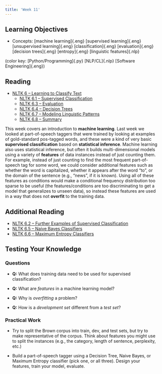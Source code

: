 ```yaml
---
title: 'Week 11'
---
```


## Learning Objectives

*   Concepts:
    [machine learning]{.eng}
    [supervised learning]{.eng}
    [unsupervised learning]{.eng}
    [classification]{.eng}
    [evaluation]{.eng}
    [decision trees]{.eng}
    [entropy]{.eng}
    [linguistic features]{.nlp}

(color key: [Python/Programming]{.py} [NLP/CL]{.nlp} [Software Engineering]{.eng})

## Reading

*   [NLTK 6 – Learning to Classify Text](http://www.nltk.org/book/ch06.html)
    *   [NLTK 6.1 – Supervised Classification](http://www.nltk.org/book/ch06.html#supervised-classification)
    *   [NLTK 6.3 – Evaluation](http://www.nltk.org/book/ch06.html#evaluation)
    *   [NLTK 6.4 – Decision Trees](http://www.nltk.org/book/ch06.html#decision-trees)
    *   [NLTK 6.7 – Modeling Linguistic Patterns](http://www.nltk.org/book/ch06.html#modeling-linguistic-patterns)
    *   [NLTK 6.8 – Summary](http://www.nltk.org/book/ch06.html#summary)

This week covers an introduction to **machine learning**. Last week we looked
at part-of-speech taggers that were trained by looking at examples of
gold-standard pos-tagged words, and these were a kind of very basic
**supervised classification** based on **statistical inference**. Machine
learning also uses statistical inference, but often it builds multi-dimensional
models using a variety of **features** of data instances instead of just
counting them. For example, instead of just counting to find the most frequent
part-of-speech tag for some word, we could consider additional features such as
whether the word is capitalized, whether it appears after the word “to”, or the
domain of the sentence (e.g., “news”, if it is known). Using all of these
features as conditions would make a conditional frequency distribution too
sparse to be useful (the features/conditions are too discriminating to get a
model that generalizes to unseen data), so instead these features are used in
a way that does not **overfit** to the training data.

## Additional Reading

*   [NLTK 6.2 – Further Examples of Supervised Classification](http://www.nltk.org/book/ch06.html#further-examples-of-supervised-classification)
*   [NLTK 6.5 – Naive Bayes Classifiers](http://www.nltk.org/book/ch06.html#naive-bayes-classifiers)
*   [NLTK 6.6 – Maximum Entropy Classifiers](http://www.nltk.org/book/ch06.html#maximum-entropy-classifiers)

Testing Your Knowledge
----------------------

### Questions

*   **Q:** What does training data need to be used for supervised classification?

*   **Q:** What are _features_ in a machine learning model?

*   **Q:** Why is _overfitting_ a problem?

*   **Q:** How is a _development set_ different from a _test set_?


### Practical Work

*   Try to split the Brown corpus into train, dev, and test sets, but try to
make representative of the corpus. Think about features you might use to split
the instances (e.g., the category, length of sentence, perplexity, etc.)

*   Build a part-of-speech tagger using a Decision Tree, Naive Bayes, or
Maximum Entropy classifier (pick one, or all three). Design your features,
train your model, evaluate.
